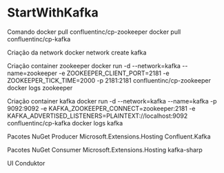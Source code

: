 # StartWithKafka

Comando 
docker pull confluentinc/cp-zookeeper
docker pull confluentinc/cp-kafka

Criação da network
docker network create kafka

Criação container zookeeper
docker run -d --network=kafka --name=zookeeper -e ZOOKEEPER_CLIENT_PORT=2181 -e ZOOKEEPER_TICK_TIME=2000 -p 2181:2181 confluentinc/cp-zookeeper
docker logs zookeeper

Criação container kafka
docker run -d --network=kafka --name=kafka -p 9092:9092 -e KAFKA_ZOOKEEPER_CONNECT=zookeeper:2181 -e KAFKA_ADVERTISED_LISTENERS=PLAINTEXT://localhost:9092 confluentinc/cp-kafka
docker logs kafka

Pacotes NuGet Producer
Microsoft.Extensions.Hosting
Confluent.Kafka

Pacotes NuGet Consumer
Microsoft.Extensions.Hosting
kafka-sharp

UI
Conduktor
